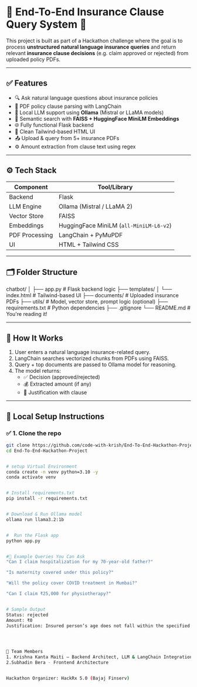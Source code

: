 # 🧾 End-To-End Insurance Clause Query System 🚀

This project is built as part of a Hackathon challenge where the goal is to process **unstructured natural language insurance queries** and return relevant **insurance clause decisions** (e.g. claim approved or rejected) from uploaded policy PDFs.

---

## ✅ Features

- 🔍 Ask natural language questions about insurance policies
- 📄 PDF policy clause parsing with LangChain
- 🧠 Local LLM support using **Ollama** (Mistral or LLaMA models)
- 🧠 Semantic search with **FAISS + HuggingFace MiniLM Embeddings**
- 🌐 Fully functional Flask backend
- 🎨 Clean Tailwind-based HTML UI
- 📤 Upload & query from 5+ insurance PDFs
- ⚙️ Amount extraction from clause text using regex

---

## ⚙️ Tech Stack

| Component         | Tool/Library                          |
|------------------|----------------------------------------|
| Backend          | Flask                                  |
| LLM Engine       | Ollama (Mistral / LLaMA 2)             |
| Vector Store     | FAISS                                  |
| Embeddings       | HuggingFace MiniLM (`all-MiniLM-L6-v2`)|
| PDF Processing   | LangChain + PyMuPDF                    |
| UI               | HTML + Tailwind CSS                    |

---

## 🗂️ Folder Structure

chatbot/
│
├── app.py # Flask backend logic
├── templates/
│ └── index.html # Tailwind-based UI
├── documents/ # Uploaded insurance PDFs
├── utils/ # Model, vector store, prompt logic (optional)
├── requirements.txt # Python dependencies
├── .gitignore
└── README.md # You're reading it!



---

## 🧠 How It Works

1. User enters a natural language insurance-related query.
2. LangChain searches vectorized chunks from PDFs using FAISS.
3. Query + top documents are passed to Ollama model for reasoning.
4. The model returns:
   - ✅ Decision (approved/rejected)
   - 💰 Extracted amount (if any)
   - 🧾 Justification with clause

---

## 🚀 Local Setup Instructions

### ✅ 1. Clone the repo
```bash
git clone https://github.com/code-with-krish/End-To-End-Hackathon-Project.git
cd End-To-End-Hackathon-Project


# setup Virtual Environment
conda create -n venv python=3.10 -y
conda activate venv


# Install requirements.txt
pip install -r requirements.txt


# Download & Run Ollama model
ollama run llama3.2:1b


#  Run the Flask app
python app.py


#📄 Example Queries You Can Ask
"Can I claim hospitalization for my 70-year-old father?"

"Is maternity covered under this policy?"

"Will the policy cover COVID treatment in Mumbai?"

"Can I claim ₹25,000 for physiotherapy?"


# Sample Output
Status: rejected
Amount: ₹0
Justification: Insured person’s age does not fall within the specified range (03 months to 90 years) as per clause 3 of Schedule of Benefits.




🤝 Team Members
1. Krishna Kanta Maiti — Backend Architect, LLM & LangChain Integration, Ollama Setup, Clause Extraction, Flask API, Vector Store & Embeddings
2.Subhadin Bera - Frontend Architecture


Hackathon Organizer: HackRx 5.0 (Bajaj Finserv)

